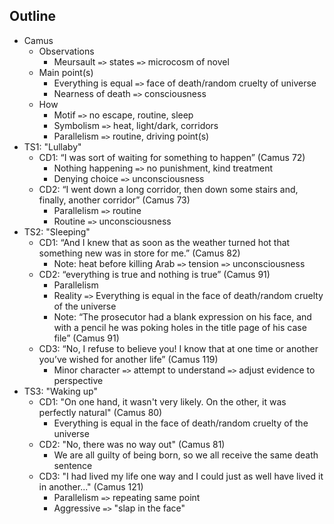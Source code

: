 ## Outline

* Camus
    * Observations
        * Meursault `=>` states `=>` microcosm of novel
    * Main point(s)
        * Everything is equal `=>` face of death/random cruelty of universe
        * Nearness of death `=>` consciousness
    * How
        * Motif `=>` no escape, routine, sleep
        * Symbolism `=>` heat, light/dark, corridors
        * Parallelism `=>` routine, driving point(s)
* TS1: "Lullaby"
    * CD1: “I was sort of waiting for something to happen” (Camus 72)
        * Nothing happening `=>` no punishment, kind treatment
        * Denying choice `=>` unconsciousness
    * CD2: “I went down a long corridor, then down some stairs and, finally, another
        corridor” (Camus 73)
        * Parallelism `=>` routine
        * Routine `=>` unconsciousness
* TS2: "Sleeping"
    * CD1: “And I knew that as soon as the weather turned hot that something new
        was in store for me.” (Camus 82)
        * Note: heat before killing Arab `=>` tension `=>` unconsciousness
    * CD2: “everything is true and nothing is true” (Camus 91)
        * Parallelism
        * Reality `=>` Everything is equal in the face of death/random cruelty of
            the universe
        * Note: “The prosecutor had a blank expression on his face, and with a pencil
            he was poking holes in the title page of his case file” (Camus 91)
    * CD3: “No, I refuse to believe you! I know that at one time or another you’ve
        wished for another life” (Camus 119)
        * Minor character `=>` attempt to understand `=>` adjust evidence to perspective
* TS3: "Waking up"
    * CD1: "On one hand, it wasn't very likely. On the other, it was perfectly natural"
        (Camus 80)
        * Everything is equal in the face of death/random cruelty of the universe
    * CD2: "No, there was no way out" (Camus 81)
        * We are all guilty of being born, so we all receive the same death sentence
    * CD3: "I had lived my life one way and I could just as well have lived it in
        another..." (Camus 121)
        * Parallelism `=>` repeating same point
        * Aggressive `=>` "slap in the face"
